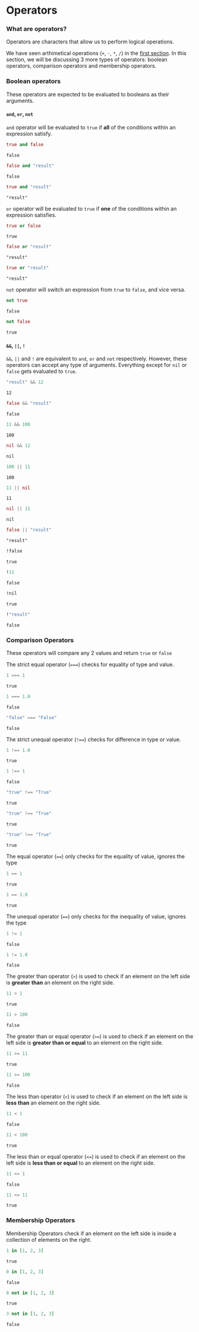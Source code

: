 # Operators

### **What are operators?**

Operators are characters that allow us to perform logical operations.

We have seen arthimetical operations (`+`, `-`, `*`, `/`) in the [first section](https://github.com/alphazero-wd/elixir-basics/blob/master/1_data_types.md). In this section, we will be discussing 3 more types of operators: boolean operators, comparison operators and membership operators.

### **Boolean operators**

These operators are expected to be evaluated to booleans as their arguments.

#### **`and`, `or`, `not`**

`and` operator will be evaluated to `true` if **all** of the conditions within an expression satisfy.

```exs
true and false
```

```
false
```

```exs
false and "result"
```

```
false
```

```exs
true and "result"
```

```
"result"
```

`or` operator will be evaluated to `true` if **one** of the conditions within an expression satisfies.

```exs
true or false
```

```
truw
```

```exs
false or "result"
```

```
"result"
```

```exs
true or "result"
```

```
"result"
```

`not` operator will switch an expression from `true` to `false`, and vice versa.

```exs
not true
```

```
false
```

```exs
not false
```

```
true
```

#### **`&&`, `||`, `!`**

`&&`, `||` and `!` are equivalent to `and`, `or` and `not` respectively. However, these operators can accept any type of arguments. Everything except for `nil` or `false` gets evaluated to `true`.

```exs
"result" && 12
```

```
12
```

```exs
false && "result"
```

```
false
```

```exs
11 && 100
```

```
100
```

```exs
nil && 12
```

```
nil
```

```exs
100 || 11
```

```
100
```

```exs
11 || nil
```

```
11
```

```exs
nil || 11
```

```
nil
```

```exs
false || "result"
```

```
"result"
```

```exs
!false
```

```
true
```

```exs
!11
```

```
false
```

```exs
!nil
```

```
true
```

```exs
!"result"
```

```
false
```

### **Comparison Operators**

These operators will compare any 2 values and return `true` or `false`

The strict equal operator (`===`) checks for equality of type and value.

```exs
1 === 1
```

```
true
```

```exs
1 === 1.0
```

```
false
```

```exs
"false" === "False"
```

```
false
```

The strict unequal operator (`!==`) checks for difference in type or value.

```exs
1 !== 1.0
```

```
true
```

```exs
1 !== 1
```

```
false
```

```exs
"true" !== "True"
```

```
true
```

```exs
"true" !== "True"
```

```
true
```

```exs
"true" !== "True"
```

```
true
```

The equal operator (`==`) only checks for the equality of value, ignores the type

```exs
1 == 1
```

```
true
```

```exs
1 == 1.0
```

```
true
```

The unequal operator (`==`) only checks for the inequality of value, ignores the type

```exs
1 != 1
```

```
false
```

```exs
1 != 1.0
```

```
false
```

The greater than operator (`>`) is used to check if an element on the left side is **greater than** an element on the right side.

```exs
11 > 1
```

```
true
```

```exs
11 > 100
```

```
false
```

The greater than or equal operator (`>=`) is used to check if an element on the left side is **greater than or equal** to an element on the right side.

```exs
11 >= 11
```

```
true
```

```exs
11 >= 100
```

```
false
```

The less than operator (`<`) is used to check if an element on the left side is **less than** an element on the right side.

```exs
11 < 1
```

```
false
```

```exs
11 < 100
```

```
true
```

The less than or equal operator (`<=`) is used to check if an element on the left side is **less than or equal** to an element on the right side.

```exs
11 <= 1
```

```
false
```

```exs
11 <= 11
```

```
true
```

### **Membership Operators**

Membership Operators check if an element on the left side is inside a collection of elements on the right.

```exs
1 in [1, 2, 3]
```

```
true
```

```exs
0 in [1, 2, 3]
```

```
false
```

```exs
8 not in [1, 2, 3]
```

```
true
```

```exs
3 not in [1, 2, 3]
```

```
false
```
